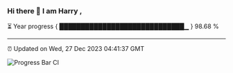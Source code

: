 ### Hi there 👋 I am Harry , 

⏳ Year progress { █████████████████████████████▁ } 98.68 %

---

⏰ Updated on Wed, 27 Dec 2023 04:41:37 GMT

![Progress Bar CI](https://github.com/duykhang68/duykhang68/workflows/Progress%20Bar%20CI/badge.svg)
